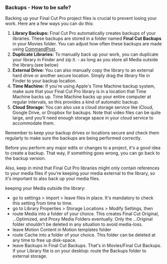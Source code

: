 ### Backups - How to be safe?

Backing up your Final Cut Pro project files is crucial to prevent losing your work. Here are a few ways you can do this:

1. **Library Backups:** Final Cut Pro automatically creates backups of your libraries. These backups are stored in a folder named **Final Cut Backups** in your Movies folder. You can adjust how often these backups are made using [CommandPost](/ecosystem/tools/#commandpost).
2. **Duplicate Libraries:** To manually back up your work, you can duplicate your library in Finder and zip it. - as long as you store all Media outside the library.(see below) 
3. **External Drive:** You can also manually copy the library to an external hard drive or another secure location. Simply drag the library file in Finder to your backup location.
4. **Time Machine:** If you're using Apple's Time Machine backup system, make sure that your Final Cut Pro library is in a location that Time Machine backs up. Time Machine backs up your entire computer at regular intervals, so this provides a kind of automatic backup.
5. **Cloud Storage:** You can also use a cloud storage service like iCloud, Google Drive, or Dropbox for backups. Note that video files can be quite large, and you'll need enough storage space in your cloud service to accommodate them.

Remember to keep your backup drives or locations secure and check them regularly to make sure the backups are being performed correctly.

Before you perform any major edits or changes to a project, it's a good idea to create a backup. That way, if something goes wrong, you can go back to the backup version.

Also, keep in mind that Final Cut Pro libraries might only contain references to your media files if you're keeping your media external to the library, so it's important to also back up your media files.

keeping your Media outside the library: 
* go to settings > import > leave files in place. It's mandatory to check this setting from time to time.
* go to Library Properties > Storage Locations > Modify Settings, then 
* route Media into a folder of your choice. This creates Final Cut Original, ...Optimized, and Proxy Media Folders eventually. Only the ...Original folder shouldn't be deleted in any situation to avoid media-loss.
* leave Motion Content in Motion templates folder
* route Cache into a folder of your choice. This folder can be deleted at any time to free up disk-space.
* leave Backups in Final Cut Backups. That's in Movies/Final Cut Backups. If your Library file is on your desktop: route the Backups folder to external storage.
